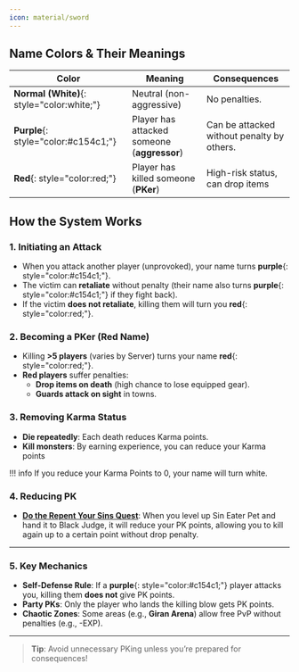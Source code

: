 ```yaml
--- 
icon: material/sword
---
```



## **Name Colors & Their Meanings**
| Color | Meaning | Consequences |
|-------|---------|--------------|
| **Normal (White)**{: style="color:white;"} | Neutral (non-aggressive) | No penalties. |
| **Purple**{: style="color:#c154c1;"} | Player has attacked someone (**aggressor**) | Can be attacked without penalty by others. |
| **Red**{: style="color:red;"} | Player has killed someone (**PKer**) | High-risk status, can drop items |

## **How the System Works**
### **1. Initiating an Attack**
- When you attack another player (unprovoked), your name turns **purple**{: style="color:#c154c1;"}.
- The victim can **retaliate** without penalty (their name also turns **purple**{: style="color:#c154c1;"} if they fight back).
- If the victim **does not retaliate**, killing them will turn you **red**{: style="color:red;"}.

### **2. Becoming a PKer (Red Name)**
- Killing **>5 players** (varies by Server) turns your name **red**{: style="color:red;"}.
- **Red players** suffer penalties:
    - **Drop items on death** (high chance to lose equipped gear).
    - **Guards attack on sight** in towns.

### **3. Removing Karma Status**

- **Die repeatedly**: Each death reduces Karma points.
- **Kill monsters**: By earning experience, you can reduce your Karma points

!!! info
    If you reduce your Karma Points to 0, your name will turn white.

### **4. Reducing PK**
- [**Do the Repent Your Sins Quest**](https://lineage2wiki.com/c4/quest/422/repent-your-sins/): When you level up Sin Eater Pet and hand it to Black Judge, 
it will reduce your PK points, allowing you to kill again up to a certain point without drop penalty.
---

### **5. Key Mechanics**
- **Self-Defense Rule**: If a **purple**{: style="color:#c154c1;"} player attacks you, killing them **does not** give PK points.
- **Party PKs**: Only the player who lands the killing blow gets PK points.
- **Chaotic Zones**: Some areas (e.g., **Giran Arena**) allow free PvP without penalties (e.g., -EXP).

---

> **Tip**: Avoid unnecessary PKing unless you’re prepared for consequences!  